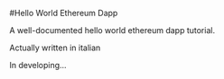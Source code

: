 #Hello World Ethereum Dapp

A well-documented hello world ethereum dapp tutorial.

Actually written in italian

In developing...